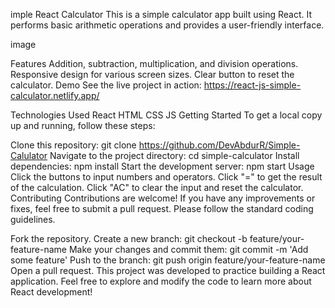 imple React Calculator
This is a simple calculator app built using React. It performs basic arithmetic operations and provides a user-friendly interface.

image

Features
Addition, subtraction, multiplication, and division operations.
Responsive design for various screen sizes.
Clear button to reset the calculator.
Demo
See the live project in action: https://react-js-simple-calculator.netlify.app/

Technologies Used
React
HTML
CSS
JS
Getting Started
To get a local copy up and running, follow these steps:

Clone this repository: git clone https://github.com/DevAbdurR/Simple-Calulator
Navigate to the project directory: cd simple-calculator
Install dependencies: npm install
Start the development server: npm start
Usage
Click the buttons to input numbers and operators.
Click "=" to get the result of the calculation.
Click "AC" to clear the input and reset the calculator.
Contributing
Contributions are welcome! If you have any improvements or fixes, feel free to submit a pull request. Please follow the standard coding guidelines.

Fork the repository.
Create a new branch: git checkout -b feature/your-feature-name
Make your changes and commit them: git commit -m 'Add some feature'
Push to the branch: git push origin feature/your-feature-name
Open a pull request.
This project was developed to practice building a React application. Feel free to explore and modify the code to learn more about React development!
